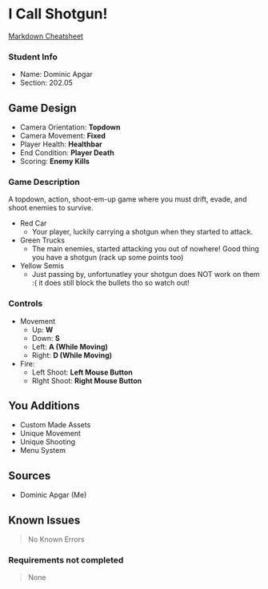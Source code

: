 # I Call Shotgun!

[Markdown Cheatsheet](https://github.com/adam-p/markdown-here/wiki/Markdown-Here-Cheatsheet)

### Student Info

-   Name: Dominic Apgar
-   Section: 202.05

## Game Design

-   Camera Orientation: **Topdown**
-   Camera Movement: **Fixed**
-   Player Health: **Healthbar**
-   End Condition: **Player Death**
-   Scoring: **Enemy Kills**

### Game Description

A topdown, action, shoot-em-up game where you must drift, evade, and shoot enemies to survive.
- Red Car 
    - Your player, luckily carrying a shotgun when they started to attack.
- Green Trucks
    - The main enemies, started attacking you out of nowhere! Good thing you have a shotgun (rack up some points too)
- Yellow Semis
    - Just passing by, unfortunatley your shotgun does NOT work on them :( it does still block the bullets tho so watch out!

### Controls

-   Movement
    -   Up: **W**
    -   Down: **S**
    -   Left: **A (While Moving)**
    -   Right: **D (While Moving)**
-   Fire: 
    -   Left Shoot: **Left Mouse Button**
    -   RIght Shoot: **Right Mouse Button**

## You Additions

- Custom Made Assets
- Unique Movement
- Unique Shooting
- Menu System

## Sources

-   Dominic Apgar (Me)

## Known Issues

> No Known Errors

### Requirements not completed

> None

